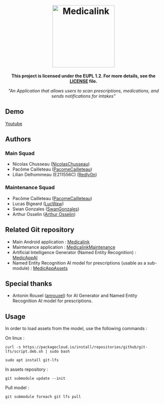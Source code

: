 <h1 align="center">
  <img src="logo_medicalink.png" alt="Medicalink" height="200">
  <br />
</h1>

<p align="center"><b>This project is licensed under the EUPL 1.2. For more details, see the <a href="LICENSE.md">LICENSE</a> file.</b></p>
<p align="center"><i>"An Application that allows users to scan prescriptions, medications, and sends notifications for intakes"</i></p>

## Demo

[Youtube](https://youtu.be/w_DdduQS2IA)

## Authors

### Main Squad

* Nicolas Chusseau ([NicolasChusseau](https://github.com/NicolasChusseau))
* Pacôme Cailleteau ([PacomeCailleteau](https://github.com/PacomeCailleteau))
* Lilian Delhommeau (E211556C) ([Redly0n](https://github.com/Redly0n))

### Maintenance Squad

* Pacôme Cailleteau ([PacomeCailleteau](https://github.com/PacomeCailleteau))
* Lucas Bigeard ([LucWaw](https://github.com/LucWaw))
* Swan Gonzales ([SwanGonzales](https://github.com/SwanGon))
* Arthur Osselin ([Arthur Osselin](https://github.com/tuturita))

## Related Git repository

* Main Android
  application : [Medicalink](https://gitlab.univ-nantes.fr/E211556C/sae_medicalink#----)
* Maintenance application : [MedicalinkMaintenance](https://github.com/LucWaw/MedicalinkMaintenance)
* Artificial Intelligence Generator (Named Entity
  Recognition) : [MedicAppAI](https://github.com/anrouxel/MedicAppAI#----)
* Named Entity Recognition AI model for prescriptions (usable as a
  sub-module) : [MedicAppAssets](https://gitlab.univ-nantes.fr/E213726L/MedicAppAssets.git)

## Special thanks

* Antonin Rouxel ([anrouxel](https://github.com/anrouxel)) for AI Generator and Named Entity
  Recognition AI model for prescriptions.

## Usage

In order to load assets from the model, use the following commands :

On linux :

```curl -s https://packagecloud.io/install/repositories/github/git-lfs/script.deb.sh | sudo bash```

```sudo apt install git-lfs```

In assets repository :

```git submodule update --init```

Pull model :

```git submodule foreach git lfs pull```

